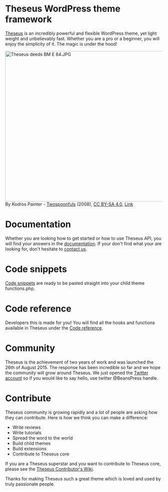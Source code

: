 # Theseus WordPress theme framework

[Theseus](https://prometheus-digital.com/theseus/) is an incredibly powerful and flexible WordPress theme, yet light weight and unbelievably fast. Whether you are a pro or a beginner, you will enjoy the simplicity of it. The magic is under the hood!

<p><a href="https://commons.wikimedia.org/wiki/File:Theseus_deeds_BM_E_84.JPG#/media/File:Theseus_deeds_BM_E_84.JPG"><img src="https://upload.wikimedia.org/wikipedia/commons/4/45/Theseus_deeds_BM_E_84.JPG" alt="Theseus deeds BM E 84.JPG" height="480" width="621"></a><br>By Kodros Painter - <a href="//commons.wikimedia.org/wiki/User:Twospoonfuls" title="User:Twospoonfuls">Twospoonfuls</a> (2008), <a href="https://creativecommons.org/licenses/by-sa/4.0" title="Creative Commons Attribution-Share Alike 4.0">CC BY-SA 4.0</a>, <a href="https://commons.wikimedia.org/w/index.php?curid=3649564">Link</a></p>

# Documentation
Whether you are looking how to get started or how to use Theseus API, you will find your answers in the [documentation](https://prometheus-digital.com/theseus/documentation/). If your don't find what your are looking for, don't hesitate to [contact us](https://prometheus-digital.com/theseus/contact/).
# Code snippets
[Code snippets](https://prometheus-digital.com/theseus/code-snippets/) are ready to be pasted straight into your child theme functions.php.
# Code reference
Developers this is made for you! You will find all the hooks and functions available in Theseus under the [Code reference](https://prometheus-digital.com/theseus/code-reference/).
# Community
Theseus is the achievement of two years of work and was launched the 26th of August 2015. The response has been incredible so far and we hope the community will grow around Theseus.
We just opened the [Twitter account](https://twitter.com/BeansPress) so if you would like to say hello, use twitter @BeansPress handle.
# Contribute
Theseus community is growing rapidly and a lot of people are asking how they can contribute. Here is how we think you can make a difference:
* Write reviews
* Write tutorials
* Spread the word to the world
* Build child themes
* Build extensions
* Contribute to Theseus core

If you are a Theseus superstar and you want to contribute to Theseus core, please see the [Theseus Contributor's Wiki](https://github.com/Getbeans/Theseus/wiki).

Thanks for making Theseus such a great theme which is loved and used by truly passionate people.
